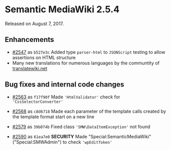 # Semantic MediaWiki 2.5.4

Released on August 7, 2017.

## Enhancements

* [#2547](https://github.com/SemanticMediaWiki/SemanticMediaWiki/pull/2547) as `b527e3c` Added type `parser-html` to `JSONScript` testing to allow assertions on HTML structure
* Many new translations for numerous languages by the communtity of [translatewiki.net](https://translatewiki.net/w/i.php?title=Special%3AMessageGroupStats&x=D&group=mwgithub-semanticmediawiki&suppressempty=1)

## Bug fixes and internal code changes

* [#2563](https://github.com/SemanticMediaWiki/SemanticMediaWiki/pull/2563) as `f17f90f` Made `'HtmlValidator'` check for `'CssSelectorConverter'`

* [#2568](https://github.com/SemanticMediaWiki/SemanticMediaWiki/pull/2568) as `c8d6718` Made each parameter of the template calls created by the template format start on a new line
* [#2579](https://github.com/SemanticMediaWiki/SemanticMediaWiki/pull/2579) as `39b074b` Fixed class `'SMW\DataItemException'` not found
* [#2590](https://github.com/SemanticMediaWiki/SemanticMediaWiki/pull/2590) as `61ea7e0` **SECURITY** Made "Special:SemanticMediaWiki" ("Special:SMWAdmin") to check `'wpEditToken'`
